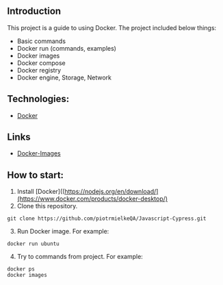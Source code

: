 ## Introduction
This project is a guide to using Docker. 
The project included below things: 
- Basic commands
- Docker run (commands, examples)
- Docker images 
- Docker compose
- Docker registry
- Docker engine, Storage, Network

## Technologies:
- [Docker](https://www.docker.com/)

## Links
- [Docker-Images](https://hub.docker.com/)

  
## How to start:
1. Install [Docker]((https://nodejs.org/en/download/](https://www.docker.com/products/docker-desktop/)
2. Clone this repository.

```
git clone https://github.com/piotrmielkeQA/Javascript-Cypress.git

```
3. Run Docker image. For example:

```
docker run ubuntu

```
4. Try to commands from project. For example:
```
docker ps
docker images
```


